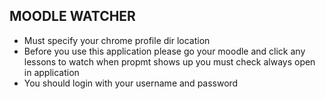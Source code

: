 ## MOODLE WATCHER 
* Must specify your chrome profile dir location
* Before you use this application please go your moodle and click any lessons to watch when propmt shows up you must check always open in application
* You should login with your username and password
